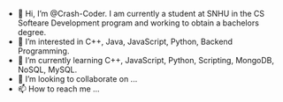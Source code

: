 - 👋 Hi, I’m @Crash-Coder. I am currently a student at SNHU in the CS Softeare Development program and working to obtain a bachelors degree. 
- 👀 I’m interested in C++, Java, JavaScript, Python, Backend Programming.
- 🌱 I’m currently learning C++, JavaScript, Python, Scripting, MongoDB, NoSQL, MySQL.
- 💞️ I’m looking to collaborate on ...
- 📫 How to reach me ...

<!---
Crash-Coder/Crash-Coder is a ✨ special ✨ repository because its `README.md` (this file) appears on your GitHub profile.
You can click the Preview link to take a look at your changes.
--->
